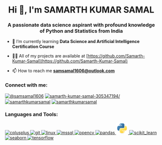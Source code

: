 <h1 align="center">Hi 👋, I'm SAMARTH KUMAR SAMAL</h1>
<h3 align="center">A passionate data science aspirant with profound knowledge of Python and Statistics from India</h3>

- 🌱 I’m currently learning **Data Science and Artificial Intelligence Certification Course**

- 👨‍💻 All of my projects are available at [https://github.com/Samarth-Kumar-Samal](https://github.com/Samarth-Kumar-Samal)

- 📫 How to reach me **samsamal1606@outlook.com**

<h3 align="left">Connect with me:</h3>
<p align="left">
<a href="https://twitter.com/@samsamal1606" target="blank"><img align="center" src="https://im.rediff.com/news/2023/jul/24twitter.jpg" alt="@samsamal1606" height="30" width="40" /></a>
<a href="https://linkedin.com/in/samarth-kumar-samal-305347194/" target="blank"><img align="center" src="https://static-00.iconduck.com/assets.00/linkedin-icon-2048x2048-ya5g47j2.png" alt="samarth-kumar-samal-305347194/" height="30" width="40" /></a>
<a href="https://kaggle.com/samarthkumarsamal" target="blank"><img align="center" src="https://cdn4.iconfinder.com/data/icons/logos-and-brands/512/189_Kaggle_logo_logos-512.png" alt="samarthkumarsamal" height="30" width="40" /></a>
<a href="https://medium.com/@samarthsamal2000" target="blank"><img align="center" src="https://cdn4.iconfinder.com/data/icons/social-media-2210/24/Medium-512.png" alt="samarthkumarsamal" height="30" width="40" /></a>
</p>

<h3 align="left">Languages and Tools:</h3>
<p align="left">
  <!-- C++ -->
  <a href="https://www.geeksforgeeks.org/c-plus-plus/" target="_blank" rel="noreferrer">
    <img src="https://cdn-icons-png.flaticon.com/512/6132/6132222.png" alt="cplusplus" width="40" height="40"/>
  </a>
  
  <!-- Git -->
  <a href="https://git-scm.com/" target="_blank" rel="noreferrer">
    <img src="https://www.svgrepo.com/show/452210/git.svg" alt="git" width="40" height="40"/>
  </a>
  
  <!-- Linux -->
  <a href="https://www.linux.org/" target="_blank" rel="noreferrer">
    <img src="https://www.svgrepo.com/show/448236/linux.svg" alt="linux" width="40" height="40"/>
  </a>
  
  <!-- Microsoft SQL Server -->
  <a href="https://www.microsoft.com/en-us/sql-server" target="_blank" rel="noreferrer">
    <img src="https://www.svgrepo.com/show/303229/microsoft-sql-server-logo.svg" alt="mssql" width="40" height="40"/>
  </a>
  
  <!-- OpenCV -->
  <a href="https://opencv.org/" target="_blank" rel="noreferrer">
    <img src="https://www.vectorlogo.zone/logos/opencv/opencv-icon.svg" alt="opencv" width="40" height="40"/>
  </a>
  
  <!-- Pandas -->
  <a href="https://pandas.pydata.org/" target="_blank" rel="noreferrer">
    <img src="https://www.svgrepo.com/show/473742/pandas.svg" alt="pandas" width="40" height="40"/>
  </a>
  
  <!-- Python -->
  <a href="https://www.python.org" target="_blank" rel="noreferrer">
    <img src="https://raw.githubusercontent.com/devicons/devicon/master/icons/python/python-original.svg" alt="python" width="40" height="40"/>
  </a>
  
  <!-- Scikit-learn -->
  <a href="https://scikit-learn.org/" target="_blank" rel="noreferrer">
    <img src="https://upload.wikimedia.org/wikipedia/commons/0/05/Scikit_learn_logo_small.svg" alt="scikit_learn" width="40" height="40"/>
  </a>
  
  <!-- Seaborn -->
  <a href="https://seaborn.pydata.org/" target="_blank" rel="noreferrer">
    <img src="https://seaborn.pydata.org/_images/logo-mark-lightbg.svg" alt="seaborn" width="40" height="40"/>
  </a>
  
  <!-- TensorFlow -->
  <a href="https://www.tensorflow.org" target="_blank" rel="noreferrer">
    <img src="https://www.vectorlogo.zone/logos/tensorflow/tensorflow-icon.svg" alt="tensorflow" width="40" height="40"/>
  </a>
</p>

